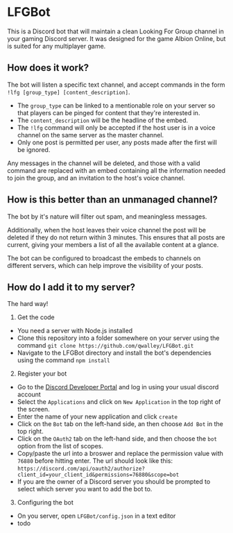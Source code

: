 # LFGBot
This is a Discord bot that will maintain a clean Looking For Group channel in your gaming Discord server. It was designed for the game Albion Online, but is suited for any multiplayer game.

## How does it work?
The bot will listen a specific text channel, and accept commands in the form `!lfg [group_type] [content_description]`. 
  * The `group_type` can be linked to a mentionable role on your server so that players can be pinged for content that they're interested in.
  * The `content_description` will be the headline of the embed.
  * The `!lfg` command will only be accepted if the host user is in a voice channel on the same server as the master channel.
  * Only one post is permitted per user, any posts made after the first will be ignored.
  
Any messages in the channel will be deleted, and those with a valid command are replaced with an embed containing all the information needed to join the group, and an invitation to the host's voice channel.
  
## How is this better than an unmanaged channel?
The bot by it's nature will filter out spam, and meaningless messages. 

Additionally, when the host leaves their voice channel the post will be deleted if they do not return within 3 minutes. This ensures that all posts are current, giving your members a list of all the available content at a glance.

The bot can be configured to broadcast the embeds to channels on different servers, which can help improve the visibility of your posts.

## How do I add it to my server?
The hard way!

1. Get the code
  * You need a server with Node.js installed
  * Clone this repository into a folder somewhere on your server using the command `git clone https://github.com/qwalley/LFGBot.git`
  * Navigate to the LFGBot directory and install the bot's dependencies using the command `npm install`
2. Register your bot
  * Go to the [Discord Developer Portal](https://discord.com/login?redirect_to=%2Fdevelopers) and log in using your usual discord account
  * Select the `Applications` and click on `New Application` in the top right of the screen.
  * Enter the name of your new application and click `create`
  * Click on the `Bot` tab on the left-hand side, an then choose `Add Bot` in the top right.
  * Click on the `OAuth2` tab on the left-hand side, and then choose the `bot` option from the list of scopes.
  * Copy/paste the url into a broswer and replace the permission value with `76880` before hitting enter. The url should look like this: `https://discord.com/api/oauth2/authorize?client_id=your_client_id&permissions=76880&scope=bot`
  * If you are the owner of a Discord server you should be prompted to select which server you want to add the bot to.
3. Configuring the bot
  * On you server, open `LFGBot/config.json` in a text editor
  * todo
